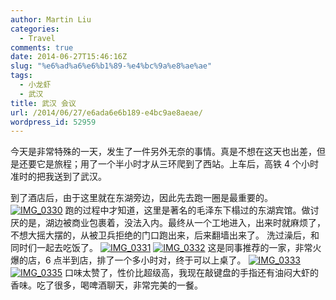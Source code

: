 ```yaml
---
author: Martin Liu
categories:
  - Travel
comments: true
date: 2014-06-27T15:46:16Z
slug: "%e6%ad%a6%e6%b1%89-%e4%bc%9a%e8%ae%ae"
tags:
  - 小龙虾
  - 武汉
title: 武汉 会议
url: /2014/06/27/e6ada6e6b189-e4bc9ae8aeae/
wordpress_id: 52959
---
```


今天是非常特殊的一天，发生了一件另外无奈的事情。真是不想在这天也出差，但是还要它是旅程；用了一个半小时才从三环爬到了西站。上车后，高铁 4 个小时准时的把我送到了武汉。

<!--more-->

到了酒店后，由于这里就在东湖旁边，因此先去跑一圈是最重要的。
[![IMG_0330](http://7bv9gn.com1.z0.glb.clouddn.com/wp-content/uploads/2014/06/IMG_0330-169x300.jpg)](http://martinliu.cn/blog/travel/%e6%ad%a6%e6%b1%89-%e4%bc%9a%e8%ae%ae/attachment/img_0330/)
跑的过程中才知道，这里是著名的毛泽东下榻过的东湖宾馆。做讨厌的是，湖边被商业包裹着，没法入内。最终从一个工地进入，出来时就麻烦了，不想大摇大摆的，从被卫兵拒绝的门口跑出来，后来翻墙出来了。
洗过澡后，和同时们一起去吃饭了。
[![IMG_0331](http://7bv9gn.com1.z0.glb.clouddn.com/wp-content/uploads/2014/06/IMG_0331-225x300.jpg)](http://martinliu.cn/blog/travel/%e6%ad%a6%e6%b1%89-%e4%bc%9a%e8%ae%ae/attachment/img_0331/) [![IMG_0332](http://7bv9gn.com1.z0.glb.clouddn.com/wp-content/uploads/2014/06/IMG_0332-300x225.jpg)](http://martinliu.cn/blog/travel/%e6%ad%a6%e6%b1%89-%e4%bc%9a%e8%ae%ae/attachment/img_0332/)
这是同事推荐的一家，非常火爆的店，6 点半到店，排了一个多小时对，终于可以上桌了。
[![IMG_0333](http://7bv9gn.com1.z0.glb.clouddn.com/wp-content/uploads/2014/06/IMG_0333-1024x768.jpg)](http://martinliu.cn/blog/travel/%e6%ad%a6%e6%b1%89-%e4%bc%9a%e8%ae%ae/attachment/img_0333/) [![IMG_0335](http://7bv9gn.com1.z0.glb.clouddn.com/wp-content/uploads/2014/06/IMG_0335-1024x768.jpg)](http://martinliu.cn/blog/travel/%e6%ad%a6%e6%b1%89-%e4%bc%9a%e8%ae%ae/attachment/img_0335/)
口味太赞了，性价比超级高，我现在敲键盘的手指还有油闷大虾的香味。吃了很多，喝啤酒聊天，非常完美的一餐。
